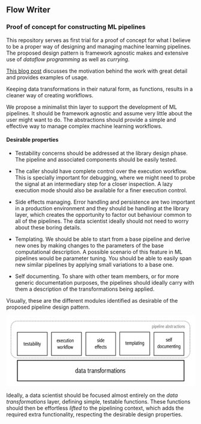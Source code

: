 ## Flow Writer

### Proof of concept for constructing ML pipelines

This repository serves as first trial for a proof of concept for what I believe to be a proper way of designing and managing machine learning pipelines.
The proposed design pattern is framework agnostic makes and extensive use of *dataflow programming* as well as *currying*.

[This blog post](https://raufer.github.io/2018-02-08-poc-dataflow-for-ml/) discusses the motivation behind the work with great detail and provides examples of usage.

Keeping data transformations in their natural form, as functions, results in a cleaner way of creating workflows.

We propose a minimalist thin layer to support the development of ML pipelines. It should be framework agnostic and assume very little about the user might want to do. The abstractions should provide a simple and effective way to manage complex machine learning workflows.

#### Desirable properties

- Testability concerns should be addressed at the library design phase. The pipeline and associated components should be easily tested.

- The caller should have complete control over the execution workflow. This is specially important for debugging, where we might need to probe the signal at an intermediary step for a closer inspection. A lazy execution mode should also be available for a finer execution control.  

- Side effects managing. Error handling and persistence are two important in a production environment and they should be handling at the library layer, which creates the opportunity to factor out behaviour common to all of the pipelines. The data scientist ideally should not need to worry about these boring details.

- Templating. We should be able to start from a base pipeline and derive new ones by making changes to the parameters of the base computational description. A possible scenario of this feature in ML pipelines would be parameter tuning. You should be able to easily span new similar pipelines by applying small variations to a base one.

- Self documenting. To share with other team members, or for more generic documentation purposes, the pipelines should ideally carry with them a description of the transformations being applied.

Visually, these are the different modules identified as desirable of the proposed pipeline design pattern.

![Alt text](/flow_writer/properties/layer.png?raw=true "Optional Title")

Ideally, a data scientist should be focused almost entirely on the *data transformations* layer, defining simple, testable functions. These functions should then be effortless *lifted* to the pipelining context, which adds the required extra functionality, respecting the desirable design properties.
